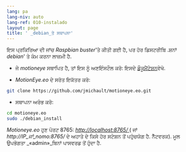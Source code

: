 ```yaml
---
lang: pa
lang-niv: auto
lang-ref: 010-instalado
layout: page
title: ' _debian_ਤੇ ਸਥਾਪਨਾ'
---
```


ਇਸ ਪ੍ਰਕਿਰਿਆ ਦੀ ਜਾਂਚ _Raspbian buster_'ਤੇ ਕੀਤੀ ਗਈ ਹੈ, ਪਰ ਹੋਰ ਡਿਸਟਰੀਬਿ .ਸ਼ਨਾਂ _debian_' ਤੇ ਕੰਮ ਕਰਨਾ ਲਾਜ਼ਮੀ ਹੈ.

* ਜੇ _motioneye_ ਸਥਾਪਿਤ ਹੈ, ਤਾਂ ਇਸ ਨੂੰ ਅਣਇੰਸਟੌਲ ਕਰੋ: ਇਸਦੇ [ਡੌਕੂਮੈਂਟੇਸ਼ਨ](https://github.com/ccrisan/motioneye/wiki)ਵੇਖੋ.  


*  _MotionEye.eo_ ਦੇ ਸਰੋਤ ਇਕੱਤਰ ਕਰੋ:



```bash
git clone https://github.com/jmichault/motioneye.eo.git
```

* ਸਥਾਪਨਾ ਅਰੰਭ ਕਰੋ:



```bash
cd motioneye.eo
sudo ./debian_install
```

_Motioneye.eo_ ਹੁਣ ਪੋਰਟ 8765: [ _http://localhost:8765/_ ](http://localhost:8765/) ( ਜਾਂ _http://IP_ਜਾਂ_nomo:8765/_ ਦੇ ਅਹਾਤੇ ਦੇ ਕਿਸੇ ਹੋਰ ਸਟੇਸ਼ਨ ਤੋਂ ਪਹੁੰਚਯੋਗ ਹੈ. ਨੈੱਟਵਰਕ). ਮੂਲ ਉਪਭੋਗਤਾ _«admin»_ਬਿਨਾਂ ਪਾਸਵਰਡ ਤੋਂ ਹੁੰਦਾ ਹੈ.

